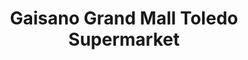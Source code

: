 ---
title: "Gaisano Grand Mall Toledo Supermarket"
url: /toledo-city/gaisano-grand-mall-toledo-supermarket/
shop: supermarket
---